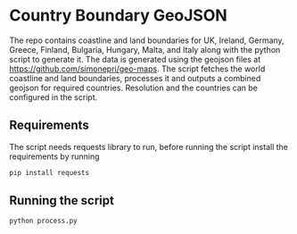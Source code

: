 # Country Boundary GeoJSON

The repo contains coastline and land boundaries for UK, Ireland, Germany, Greece, Finland, Bulgaria, Hungary, Malta, and Italy along with the python script to generate it. The data is generated using the geojson files at https://github.com/simonepri/geo-maps. The script fetches the world coastline and land boundaries, processes it and outputs a combined geojson for required countries. Resolution and the countries can be configured in the script.

## Requirements

The script needs requests library to run, before running the script install the requirements by running

```bash
pip install requests
```

## Running the script

```bash
python process.py
```
